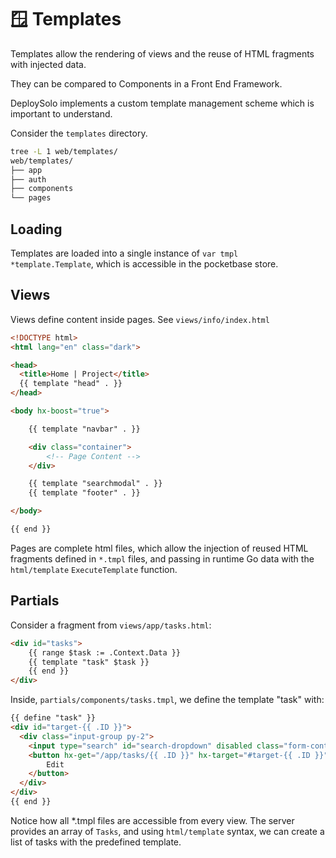 # 🪟 Templates
Templates allow the rendering of views and the reuse of HTML fragments with injected data.

They can be compared to Components in a Front End Framework.

DeploySolo implements a custom template management scheme which is important to understand.

Consider the `templates` directory.
```sh
tree -L 1 web/templates/
web/templates/
├── app
├── auth
├── components
└── pages
```

## Loading
Templates are loaded into a single instance of `var tmpl *template.Template`, which is accessible in the pocketbase store.

## Views
Views define content inside pages. See `views/info/index.html`

```html
<!DOCTYPE html>
<html lang="en" class="dark">

<head>
  <title>Home | Project</title>
  {{ template "head" . }}
</head>

<body hx-boost="true">

    {{ template "navbar" . }}

    <div class="container">
        <!-- Page Content -->
    </div>

    {{ template "searchmodal" . }}
    {{ template "footer" . }}

</body>

{{ end }}
```

Pages are complete html files, which allow the injection of reused HTML fragments defined in `*.tmpl` files, and passing in runtime Go data with the `html/template` `ExecuteTemplate` function.

## Partials
Consider a fragment from `views/app/tasks.html`:
```html
<div id="tasks">
    {{ range $task := .Context.Data }}
    {{ template "task" $task }}
    {{ end }}
</div>
```

Inside, `partials/components/tasks.tmpl`, we define the template "task" with:
```html
{{ define "task" }}
<div id="target-{{ .ID }}">
  <div class="input-group py-2">
  	<input type="search" id="search-dropdown" disabled class="form-control" placeholder="{{ .Task }}" required />
  	<button hx-get="/app/tasks/{{ .ID }}" hx-target="#target-{{ .ID }}" type="submit" class="btn btn-primary">
  		Edit
  	</button>
  </div>
</div>
{{ end }}
```

Notice how all *.tmpl files are accessible from every view. The server provides an array of `Tasks`, and using `html/template` syntax, we can create a list of tasks with the predefined template. 
